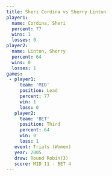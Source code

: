```yaml
---
title: Sheri Cordina vs Sherry Linton
player1:              
  name: Cordina, Sheri
  percent: 77         
  wins: 1             
  losses: 0           
player2:              
  name: Linton, Sherry
  percent: 64         
  wins: 0             
  losses: 1           
games:
 - player1:        
     team: 'MID'   
     position: Lead
     percent: 77   
     win: 1        
     loss: 0       
   player2:         
     team: 'BET'    
     position: Third
     percent: 64    
     win: 0         
     loss: 1        
   event: Trials (Women)
   year: 2005           
   draw: Round Robin(3) 
   score: MID 11 - BET 4
---
```

